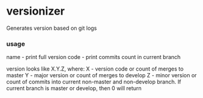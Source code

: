 # versionizer
Generates version based on git logs

### usage
name - print full version
code - print commits count in current branch

version looks like X.Y.Z, where:
X - version code or count of merges to master
Y - major version or count of merges to develop
Z - minor version or count of commits into current non-master and non-develop branch. If current branch is master or develop, then 0 will return
